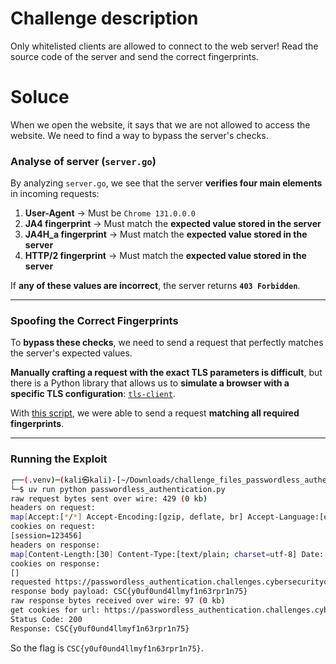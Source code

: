 # Challenge description

Only whitelisted clients are allowed to connect to the web server!
Read the source code of the server and send the correct fingerprints.

# Soluce

When we open the website, it says that we are not allowed to access the website. We need to find a way to bypass the server's checks.

### **Analyse of server (`server.go`)**
By analyzing `server.go`, we see that the server **verifies four main elements** in incoming requests:
1. **User-Agent** → Must be `Chrome 131.0.0.0`
2. **JA4 fingerprint** → Must match the **expected value stored in the server**
3. **JA4H_a fingerprint** → Must match the **expected value stored in the server**
4. **HTTP/2 fingerprint** → Must match the **expected value stored in the server**

If **any of these values are incorrect**, the server returns **`403 Forbidden`**.

---

### **Spoofing the Correct Fingerprints**
To **bypass these checks**, we need to send a request that perfectly matches the server's expected values.

**Manually crafting a request with the exact TLS parameters is difficult**, but there is a Python library that allows us to **simulate a browser with a specific TLS configuration**: [`tls-client`](https://github.com/FlorianREGAZ/Python-Tls-Client).

With [this script](passwordless_authentication.py), we were able to send a request **matching all required fingerprints**.

---

### **Running the Exploit**
```bash
┌──(.venv)─(kali㉿kali)-[~/Downloads/challenge_files_passwordless_authentication]
└─$ uv run python passwordless_authentication.py
raw request bytes sent over wire: 429 (0 kb)
headers on request:
map[Accept:[*/*] Accept-Encoding:[gzip, deflate, br] Accept-Language:[en-US,en;q=0.5] Connection:[keep-alive] Cookie:[session=123456] Header-Order::[] Referer:[https://passwordless_authentication.challenges.cybersecuritychallenge.be/] User-Agent:[Mozilla/5.0 (Windows NT 10.0; Win64; x64) AppleWebKit/537.36 (KHTML, like Gecko) Chrome/131.0.0.0 Safari/537.36]]
cookies on request:
[session=123456]
headers on response:
map[Content-Length:[30] Content-Type:[text/plain; charset=utf-8] Date:[Sat, 15 Mar 2025 17:11:32 GMT]]
cookies on response:
[]
requested https://passwordless_authentication.challenges.cybersecuritychallenge.be/ : status 200
response body payload: CSC{y0uf0und4llmyf1n63rpr1n75}
raw response bytes received over wire: 97 (0 kb)
get cookies for url: https://passwordless_authentication.challenges.cybersecuritychallenge.be/
Status Code: 200
Response: CSC{y0uf0und4llmyf1n63rpr1n75}
```

So the flag is `CSC{y0uf0und4llmyf1n63rpr1n75}`.